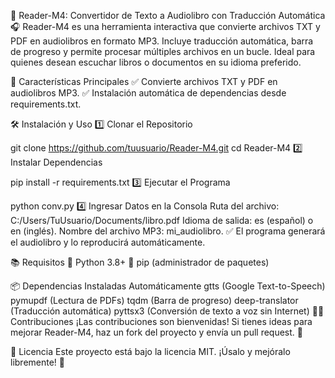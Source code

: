 📖 Reader-M4: Convertidor de Texto a Audiolibro con Traducción Automática 🎧
Reader-M4 es una herramienta interactiva que convierte archivos TXT y PDF en audiolibros en formato MP3. Incluye traducción automática, barra de progreso y permite procesar múltiples archivos en un bucle. Ideal para quienes desean escuchar libros o documentos en su idioma preferido.

🚀 Características Principales
✅ Convierte archivos TXT y PDF en audiolibros MP3.
✅ Instalación automática de dependencias desde requirements.txt.

🛠️ Instalación y Uso
1️⃣ Clonar el Repositorio

git clone https://github.com/tuusuario/Reader-M4.git
cd Reader-M4
2️⃣ Instalar Dependencias

pip install -r requirements.txt
3️⃣ Ejecutar el Programa

python conv.py
4️⃣ Ingresar Datos en la Consola
Ruta del archivo: C:/Users/TuUsuario/Documents/libro.pdf
Idioma de salida: es (español) o en (inglés).
Nombre del archivo MP3: mi_audiolibro.
✅ El programa generará el audiolibro y lo reproducirá automáticamente.

📚 Requisitos
🔹 Python 3.8+
🔹 pip (administrador de paquetes)

📦 Dependencias Instaladas Automáticamente
gtts (Google Text-to-Speech)
pymupdf (Lectura de PDFs)
tqdm (Barra de progreso)
deep-translator (Traducción automática)
pyttsx3 (Conversión de texto a voz sin Internet)
👨‍💻 Contribuciones
¡Las contribuciones son bienvenidas! Si tienes ideas para mejorar Reader-M4, haz un fork del proyecto y envía un pull request. 🚀

📜 Licencia
Este proyecto está bajo la licencia MIT. ¡Úsalo y mejóralo libremente! 🎉
